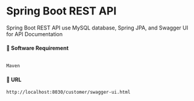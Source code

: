 # Spring Boot REST API

Spring Boot REST API use MySQL database, Spring JPA, and Swagger UI for API Documentation

#### :rocket:  Software Requirement
```bash

Maven

```


#### :rocket: URL
```bash
http://localhost:8030/customer/swagger-ui.html
``` 
